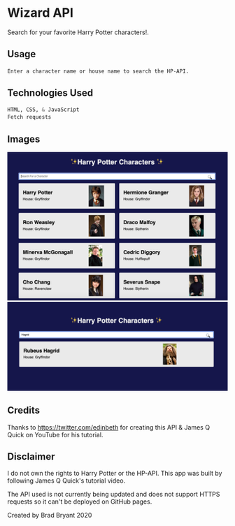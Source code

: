 # Wizard API  

Search for your favorite Harry Potter characters!.

## Usage

```bash
Enter a character name or house name to search the HP-API. 
```

## Technologies Used

```python
HTML, CSS, & JavaScript
Fetch requests
```

## Images

![All character results](./images/all.png)
![Single character result](./images/hagrid.png)

## Credits
Thanks to https://twitter.com/edinbeth for creating this API & James Q Quick on YouTube for his tutorial.

## Disclaimer
I do not own the rights to Harry Potter or the HP-API. This app was built by following James Q Quick's tutorial video. 

The API used is not currently being updated and does not support HTTPS requests so it can't be deployed on GitHub pages. 

Created by Brad Bryant 2020